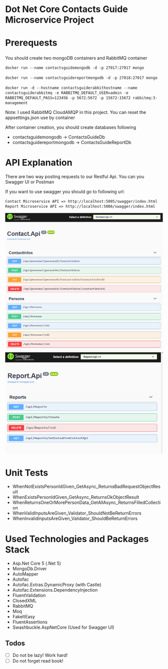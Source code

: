 # Dot Net Core Contacts Guide Microservice Project

# Prerequests

### 

You should create two mongoDB containers and RabbitMQ container

```
docker run --name contactsguidemongodb -d -p 27017:27017 mongo

docker run --name contactsguidereportmongodb -d -p 27018:27017 mongo

docker run -d --hostname contactsguiderabbithostname --name contactsguiderabbitmq -e RABBITMQ_DEFAULT_USER=admin -e RABBITMQ_DEFAULT_PASS=123456 -p 5672:5672 -p 15672:15672 rabbitmq:3-management
```

Note: I used RabbitMQ CloudAMQP in this project. You can reset the appsettings.json use by container

After container creation, you should create databases following

- contactsguidemongodb -> ContactsGuideDb
- contactsguidereportmongodb -> ContactsGuideReportDb

# API Explanation

There are two way posting requests to our Restful Api. You can you Swagger UI or Postman

If you want to use swagger you should go to following url:

  ```
  Contact Microservice API => http://localhost:5005/swagger/index.html
  Report Microservice API => http://localhost:5006/swagger/index.html
  ```
 ![alt text](https://github.com/burakhayirli/DotNetCore-Mongo-RabbitMQ-ContactsGuide-Microservices-Project/blob/master/images/ContactApiSwaggerr.PNG)
 ![alt text](https://github.com/burakhayirli/DotNetCore-Mongo-RabbitMQ-ContactsGuide-Microservices-Project/blob/master/images/ReportApiSwagger.PNG)

# Unit Tests
 
 - WhenNotExistsPersonIdGiven_GetAsync_ReturnsBadRequestObjectResult
 - WhenExistsPersonIdGiven_GetAsync_ReturnsOkObjectResult
 - WhenReturnsOneOrMorePersonData_GetAllAsync_ReturnsFilledCollection
 - WhenValidInputsAreGiven_Validator_ShouldNotBeReturnErrors
 - WhenInvalidInputsAreGiven_Validator_ShouldBeReturnErrors

# Used Technologies and Packages Stack

- Asp.Net Core 5 (.Net 5)
- MongoDb.Driver
- AutoMapper
- Autofac
- Autofac.Extras.DynamicProxy (with Castle)
- Autofac.Extensions.DependencyInjection
- FluentValidation
- ClosedXML
- RabbitMQ
- Moq
- FakeItEasy
- FluentAssertions
- Swashbuckle.AspNetCore (Used for Swagger UI)

## Todos

- [ ] Do not be lazy! Work hard!
- [ ] Do not forget read book!
